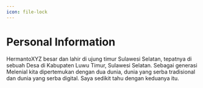 ```yaml
---
icon: file-lock
---
```


# Personal Information

HermantoXYZ besar dan lahir di ujung timur Sulawesi Selatan, tepatnya di sebuah Desa di Kabupaten Luwu Timur, Sulawesi Selatan. Sebagai generasi Melenial kita dipertemukan dengan dua dunia, dunia yang serba tradisional dan dunia yang serba digital. Saya sedikit tahu dengan keduanya itu.
